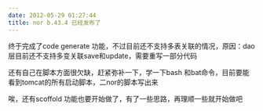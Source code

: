 ```yaml
---
date: 2012-05-29 01:27:44
title: nor b.43.4 已经发布了
---
```



<p>
	终于完成了code generate 功能，不过目前还不支持多表关联的情况，原因：dao层目前还不支持多变关联save和update，需要重写一部分代码
</p>
<p>
	还有自己在脚本方面很欠缺，赶紧弥补一下，学一下bash 和bat命令，目前要能看到tomcat的所有启动脚本，二nor的脚本写出来
</p>
<p>
	唉，还有scoffold 功能也要开始做了，有了一些思路，再理顺一些就开始做吧
</p>